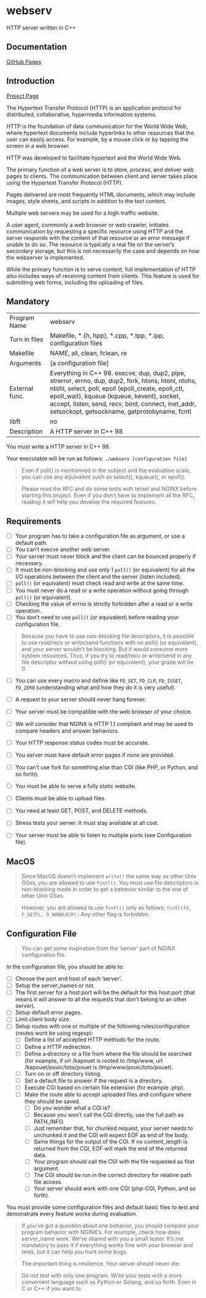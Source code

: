 # webserv
HTTP server written in C++

## Documentation
[GitHub Pages](https://chughes741.github.io/webserv/)

## Introduction
[Project Page](resources/en.subject.pdf)

The Hypertext Transfer Protocol (HTTP) is an application protocol for distributed, collaborative, hypermedia information systems.

HTTP is the foundation of data communication for the World Wide Web, where hypertext documents include hyperlinks to other resources that the user can easily access. For example, by a mouse click or by tapping the screen in a web browser.

HTTP was developed to facilitate hypertext and the World Wide Web.

The primary function of a web server is to store, process, and deliver web pages to clients. The communication between client and server takes place using the Hypertext Transfer Protocol (HTTP).

Pages delivered are most frequently HTML documents, which may include images, style sheets, and scripts in addition to the text content.

Multiple web servers may be used for a high-traffic website.

A user agent, commonly a web browser or web crawler, initiates communication by requesting a specific resource using HTTP and the server responds with the content of that resource or an error message if unable to do so. The resource is typically a real file on the server’s secondary storage, but this is not necessarily the case and depends on how the webserver is implemented.

While the primary function is to serve content, full implementation of HTTP also includes ways of receiving content from clients. This feature is used for submitting web forms, including the uploading of files.


## Mandatory
| | |
--|--
| Program Name | webserv |
| Turn in files | Makefile, *.{h, hpp}, *.cpp, *.tpp, *.ipp, configuration files |
| Makefile | NAME, all, clean, fclean, re |
| Arguments | [a configuration file] |
| External func. | Everything in C++ 98. execve, dup, dup2, pipe, strerror, errno, dup, dup2, fork, htons, htonl, ntohs, ntohl, select, poll, epoll (epoll_create, epoll_ctl, epoll_wait), kqueue (kqueue, kevent), socket, accept, listen, send, recv, bind, connect, inet_addr, setsockopt, getsockname, getprotobyname, fcntl |
| libft | no |
| Description | A HTTP server in C++ 98 |

You must write a HTTP server in C++ 98.

Your executable will be run as follows:
	`./webserv [configuration file]`

> Even if poll() is mentionned in the subject and the evaluation scale, you can use any equivalent such as select(), kqueue(), or epoll().

> Please read the RFC and do some tests with telnet and NGINX before starting this project. Even if you don’t have to implement all the RFC, reading it will help you develop the required features.


## Requirements
- [ ] Your program has to take a configuration file as argument, or use a default path.
- [ ] You can’t execve another web server.
- [ ] Your server must never block and the client can be bounced properly if necessary.
- [ ] It must be non-blocking and use only 1 ``poll()`` (or equivalent) for all the I/O operations between the client and the server (listen included).
- [ ] `poll()` (or equivalent) must check read and write at the same time.
- [ ] You must never do a read or a write operation without going through `poll()` (or equivalent).
- [ ] Checking the value of errno is strictly forbidden after a read or a write operation.
- [ ] You don’t need to use `poll()` (or equivalent) before reading your configuration file.
>Because you have to use non-blocking file descriptors, it is possible to use read/recv or write/send functions with no poll() (or equivalent), and your server wouldn’t be blocking. But it would consume more system resources. Thus, if you try to read/recv or write/send in any file descriptor without using poll() (or equivalent), your grade will be 0.
- [ ] You can use every macro and define like `FD_SET`, `FD_CLR`, `FD_ISSET`, `FD_ZERO` (understanding what and how they do it is very useful).
- [ ] A request to your server should never hang forever.
- [ ] Your server must be compatible with the web browser of your choice.
- [ ] We will consider that NGINX is HTTP 1.1 compliant and may be used to compare headers and answer behaviors.
- [ ] Your HTTP response status codes must be accurate.
- [ ] You server must have default error pages if none are provided.
- [ ] You can’t use fork for something else than CGI (like PHP, or Python, and so forth).
- [ ] You must be able to serve a fully static website.
- [ ] Clients must be able to upload files.
- [ ] You need at least GET, POST, and DELETE methods.
- [ ] Stress tests your server. It must stay available at all cost.
- [ ] Your server must be able to listen to multiple ports (see Configuration file).


## MacOS
> Since MacOS doesn’t implement `write()` the same way as other Unix OSes, you are allowed to use `fcntl()`. You must use file descriptors in non-blocking mode in order to get a behavior similar to the one of other Unix OSes.

> However, you are allowed to use `fcntl()` only as follows: `fcntl(fd, F_SETFL, O_NONBLOCK);` Any other flag is forbidden.


## Configuration File
> You can get some inspiration from the ’server’ part of NGINX configuration file.

In the configuration file, you should be able to:
- [ ] Choose the port and host of each ’server’.
- [ ] Setup the server_names or not.
- [ ] The first server for a host:port will be the default for this host:port (that means it will answer to all the requests that don’t belong to an other server).
- [ ] Setup default error pages.
- [ ] Limit client body size.
- [ ] Setup routes with one or multiple of the following rules/configuration (routes wont be using regexp):
  - [ ] Define a list of accepted HTTP methods for the route.
  - [ ] Define a HTTP redirection.
  - [ ] Define a directory or a file from where the file should be searched (for example, if url /kapouet is rooted to /tmp/www, url /kapouet/pouic/toto/pouet is /tmp/www/pouic/toto/pouet).
  - [ ] Turn on or off directory listing.
  - [ ] Set a default file to answer if the request is a directory.
  - [ ] Execute CGI based on certain file extension (for example .php).
  - [ ] Make the route able to accept uploaded files and configure where they should be saved.
    - [ ] Do you wonder what a CGI is?
    - [ ] Because you won’t call the CGI directly, use the full path as PATH_INFO.
    - [ ] Just remember that, for chunked request, your server needs to unchunked it and the CGI will expect EOF as end of the body.
    - [ ] Same things for the output of the CGI. If no content_length is returned from the CGI, EOF will mark the end of the returned data.
    - [ ] Your program should call the CGI with the file requested as first argument.
    - [ ] The CGI should be run in the correct directory for relative path file access.
    - [ ] Your server should work with one CGI (php-CGI, Python, and so forth).

You must provide some configuration files and default basic files to test and demonstrate every feature works during evaluation.

> If you’ve got a question about one behavior, you should compare your program behavior with NGINX’s. For example, check how does server_name work. We’ve shared with you a small tester. It’s not mandatory to pass it if everything works fine with your browser and tests, but it can help you hunt some bugs.

> The important thing is resilience. Your server should never die.

> Do not test with only one program. Write your tests with a more convenient language such as Python or Golang, and so forth. Even in C or C++ if you want to.
